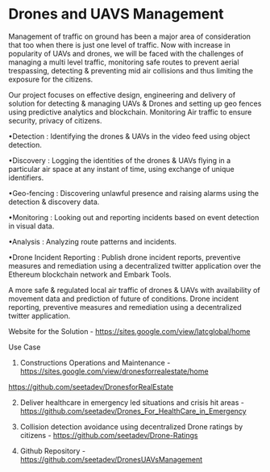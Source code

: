 # Drones and UAVS Management 
Management of traffic on ground has been a major area of consideration that too when there is just one level of traffic. Now with increase in popularity of UAVs and drones, we will be faced with the challenges of managing a multi level traffic, monitoring safe routes to prevent aerial trespassing, detecting & preventing mid air collisions and thus limiting the exposure for the citizens.

Our project focuses on effective design, engineering and delivery of solution for detecting & managing UAVs & Drones and setting up geo fences using predictive analytics and blockchain. Monitoring Air traffic to ensure security, privacy of citizens.

•Detection : Identifying the drones & UAVs in the video feed using object detection.

•Discovery : Logging the identities of the drones & UAVs flying in a particular air space at any instant of time, using exchange of unique identifiers.

•Geo-fencing : Discovering unlawful presence and raising alarms using the detection & discovery data.

•Monitoring : Looking out and reporting incidents based on event detection in visual data.

•Analysis : Analyzing route patterns and incidents.    

•Drone Incident Reporting : Publish drone incident reports, preventive measures and remediation using a decentralized twitter application over the Ethereum blockchain network and Embark Tools.  

A more safe & regulated local air traffic of drones & UAVs with availability of movement data and prediction of future of conditions. Drone incident reporting, preventive measures and remediation using a decentralized twitter application.

Website for the Solution - https://sites.google.com/view/latcglobal/home

Use Case

1. Constructions Operations and Maintenance - https://sites.google.com/view/dronesforrealestate/home

https://github.com/seetadev/DronesforRealEstate

2. Deliver healthcare in emergency led situations and crisis hit areas - https://github.com/seetadev/Drones_For_HealthCare_in_Emergency

3. Collision detection avoidance using decentralized Drone ratings by citizens - https://github.com/seetadev/Drone-Ratings

4. Github Repository - https://github.com/seetadev/DronesUAVsManagement

